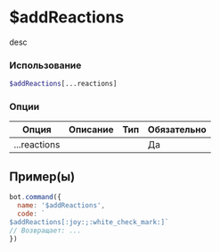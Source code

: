 # $addReactions
desc
### Использование
```php
$addReactions[...reactions]
```

### Опции

| Опция | Описание | Тип | Обязательно |
|--------|-------------|------|----------|
| ...reactions |  |  | Да |  
## Пример(ы)

```javascript
bot.command({
  name: '$addReactions',
  code: `
$addReactions[:joy:;:white_check_mark:]`
// Возвращает: ...
})
```
